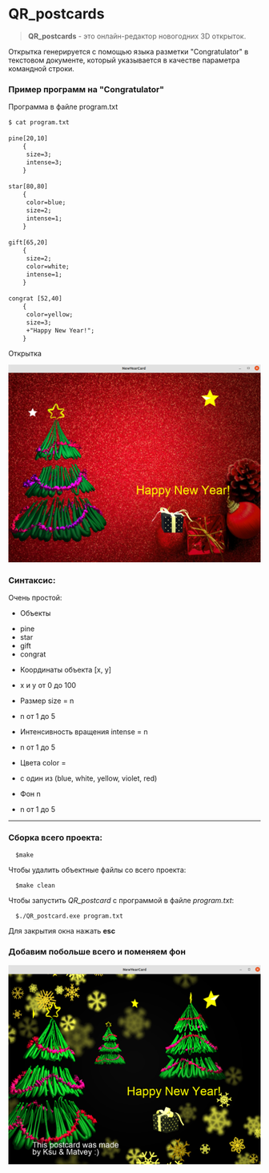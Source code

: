 # QR_postcards

> **QR_postcards** - это онлайн-редактор новогодних 3D открыток. 

Открытка генерируется с помощью языка разметки "Congratulator" в текстовом документе, который указывается в качестве параметра командной строки.

 ### Пример программ на "Congratulator"

Программа в файле program.txt
```
$ cat program.txt

pine[20,10]
    {
     size=3;
     intense=3;
    }

star[80,80]
    {
     color=blue;
     size=2;
     intense=1;
    }

gift[65,20]
    {
     size=2;
     color=white;
     intense=1;
    }

congrat [52,40]
    {
     color=yellow;
     size=3;
     +"Happy New Year!";
    }

  ```
Открытка 

![example](picture/postcard.png)  


 ### Синтаксис:

Очень простой:

+ Объекты
- pine
- star
- gift
- congrat

+ Координаты объекта \[x, y\]  

- x и у от 0 до 100

+ Размер size = n

- n от 1 до 5 

+ Интенсивность вращения intense = n

- n от 1 до 5  

+ Цвета color = 

- с один из (blue, white, yellow, violet, red)  

+ Фон n

- n от 1 до 5  



-----------------------------------------------------------------------------


 ### Сборка всего проекта:  
```
  $make
```
 Чтобы удалить объектные файлы со всего проекта:  
```
  $make clean
```

 Чтобы запустить *QR_postcard* с программой в файле *program.txt*:
``` 
  $./QR_postcard.exe program.txt
``` 

Для закрытия окна нажать **esc**


### Добавим побольше всего и поменяем фон

![example](picture/postcard2.png)  




